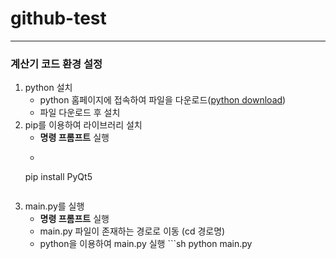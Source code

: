# github-test
---
### 계산기 코드 환경 설정
1. python 설치
    - python 홈페이지에 접속하여 파일을 다운로드([python download](https://www.python.org/))
    - 파일 다운로드 후 설치
2. pip를 이용하여 라이브러리 설치
    - **명령 프롬프트** 실행
    - ```sh
    pip install PyQt5
    ```
3. main.py를 실행
    - **명령 프롬프트** 실행
    - main.py 파일이 존재하는 경로로 이동 (cd 경로명)
    - python을 이용하여 main.py 실행 ```sh
    python main.py
    ```
